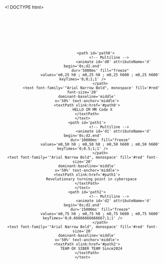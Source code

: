 <! DOCTYPE html>
    <body>
<center>
    <!-- https://github.com/DenverCoder1/readme-typing-svg/ -->
    <svg xmlns='http://www.w3.org/2000/svg'
    xmlns:xlink='http://www.w3.org/1999/xlink'
    viewBox='0 0 600 125'
    style='background-color: #00000000;'
    width='600px' height='125px'>

    
                <path id='path0'>
                            <!-- Multiline -->
                                <animate id='d0' attributeName='d' begin='0s;d2.end'
                    dur='5000ms' fill="freeze"
                    values='m0,25 h0 ; m0,25 h0 ; m0,25 h600 ; m0,25 h600' keyTimes='0;0;1;1' />
                    </path>
            <text font-family='"Arial Narrow Bold", monospace' fill='#red' font-size='20'
        dominant-baseline='middle'
        x='50%' text-anchor='middle'>
        <textPath xlink:href='#path0'>
             HELLO IM MR Code X
        </textPath>
    </text>
        <path id='path1'>
                            <!-- Multiline -->
                                <animate id='d1' attributeName='d' begin='0s;d2.end'
                    dur='10000ms' fill="freeze"
                    values='m0,50 h0 ; m0,50 h0 ; m0,50 h600 ; m0,50 h600' keyTimes='0;0.5;1;1' />
                    </path>
    <text font-family='"Arial Narrow Bold", monospace' fill='#red' font-size='20'
        dominant-baseline='middle'
        x='50%' text-anchor='middle'>
        <textPath xlink:href='#path1'>
            Revolutionary turning point in cyberspace
        </textPath>
    </text>
        <path id='path2'>
                            <!-- Multiline -->
                                <animate id='d2' attributeName='d' begin='0s;d2.end'
                    dur='15000ms' fill="freeze"
                    values='m0,75 h0 ; m0,75 h0 ; m0,75 h600 ; m0,75 h600' keyTimes='0;0.66666666666667;1;1' />
                    </path>
    <text font-family='"Arial Narrow Bold", monospace' fill='#red' font-size='20'
        dominant-baseline='middle'
        x='50%' text-anchor='middle'>
        <textPath xlink:href='#path2'>
            TEAM OX SIBER TEAM Since2024
        </textPath>
    </text>
</svg>
</center>
</body>
</html>
